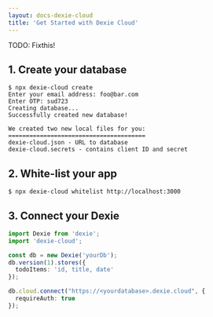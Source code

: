 ```yaml
---
layout: docs-dexie-cloud
title: 'Get Started with Dexie Cloud'
---
```


TODO: Fixthis!

## 1. Create your database
```
$ npx dexie-cloud create
Enter your email address: foo@bar.com
Enter OTP: sud723
Creating database...
Successfully created new database!

We created two new local files for you:
=======================================
dexie-cloud.json - URL to database
dexie-cloud.secrets - contains client ID and secret
```

## 2. White-list your app
```
$ npx dexie-cloud whitelist http://localhost:3000
```


## 3. Connect your Dexie
```ts
import Dexie from 'dexie';
import 'dexie-cloud';

const db = new Dexie('yourDb');
db.version(1).stores({
  todoItems: 'id, title, date'
});

db.cloud.connect("https://<yourdatabase>.dexie.cloud", {
  requireAuth: true
});
```
